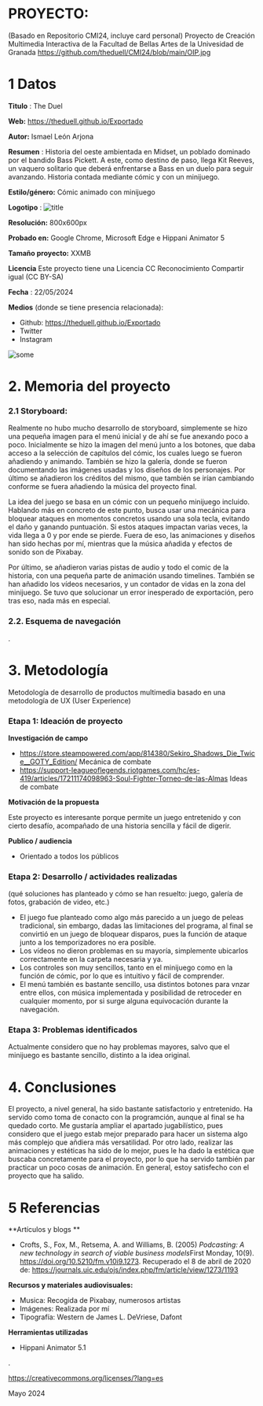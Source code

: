 # PROYECTO: 

(Basado en Repositorio CMI24, incluye card personal)
Proyecto de Creación Multimedia Interactiva de la  Facultad de Bellas Artes de la Univesidad de Granada
https://github.com/theduell/CMI24/blob/main/OIP.jpg



# 1 Datos 



**Titulo** : The Duel

**Web:**   https://theduell.github.io/Exportado

**Autor:**  Ismael León Arjona

**Resumen** : Historia del oeste ambientada en Midset, un poblado dominado por el bandido Bass Pickett. A este, como destino de paso, llega Kit Reeves, un vaquero solitario que deberá enfrentarse a Bass en un duelo para seguir avanzando. Historia contada mediante cómic y con un minijuego.

**Estilo/género:**  Cómic animado con minijuego

**Logotipo** : ![title](https://github.com/theduell/theduell.github.io/blob/main/Titulo6.png?raw=true)

**Resolución:** 800x600px

**Probado en:**   Google Chrome, Microsoft Edge e Hippani Animator 5

**Tamaño proyecto:** XXMB 

**Licencia** Este proyecto tiene una Licencia CC Reconocimiento Compartir igual (CC BY-SA)

**Fecha** : 22/05/2024

**Medios** (donde se tiene presencia relacionada):

- Github: https://theduell.github.io/Exportado
- Twitter
- Instagram


![some](https://github.com/theduell/theduell.github.io/blob/main/vi%C3%B1eta%202.png?raw=true)

# 2. Memoria del proyecto 

### 2.1 Storyboard: 



Realmente no hubo mucho desarrollo de storyboard, simplemente se hizo una pequeña imagen para el menú inicial y de ahí se fue anexando poco a poco.
Inicialmente se hizo la imagen del menú junto a los botones, que daba acceso a la selección de capítulos del cómic, los cuales luego se fueron añadiendo y animando.
También se hizo la galería, donde se fueron documentando las imágenes usadas y los diseños de los personajes.
Por último se añadieron los créditos del mismo, que también se irían cambiando conforme se fuera añadiendo la música del proyecto final.

La idea del juego se basa en un cómic con un pequeño minijuego incluido.
Hablando más en concreto de este punto, busca usar una mecánica para
bloquear ataques en momentos concretos usando una sola tecla,
evitando el daño y ganando puntuación. Si estos ataques impactan varias
veces, la vida llega a 0 y por ende se pierde.
Fuera de eso, las animaciones y diseños han sido hechas por mí, mientras
que la música añadida y efectos de sonido son de Pixabay.

Por último, se añadieron varias pistas de audio y todo el comic de la historia, con una
pequeña parte de animación usando timelines. También se han añadido
los vídeos necesarios, y un contador de vidas en la zona del minijuego. Se tuvo que solucionar un error inesperado de exportación, pero tras eso, nada más en especial.



### 2.2. Esquema de navegación 



.







# 3. Metodología

Metodología de desarrollo de productos multimedia basado en una metodología de UX (User Experience)



### Etapa 1: Ideación de proyecto

**Investigación de campo**

- https://store.steampowered.com/app/814380/Sekiro_Shadows_Die_Twice__GOTY_Edition/ Mecánica de combate
- https://support-leagueoflegends.riotgames.com/hc/es-419/articles/17211174098963-Soul-Fighter-Torneo-de-las-Almas Ideas de combate



**Motivación de la propuesta** 

Este  proyecto es interesante porque permite un juego entretenido y con cierto desafío, acompañado de una historia sencilla y fácil de digerir.



**Publico / audiencia**

- Orientado a todos los públicos





### Etapa 2: Desarrollo / actividades realizadas

(qué soluciones has planteado y cómo se han resuelto: juego, galería de fotos, grabación de video, etc.)

- El juego fue planteado como algo más parecido a un juego de peleas tradicional, sin embargo, dadas las limitaciones del programa, al final se convirtió en un juego de bloquear disparos, pues la función de ataque junto a los temporizadores no era posible.
- Los vídeos no dieron problemas en su mayoría, simplemente ubicarlos correctamente en la carpeta necesaria y ya.
- Los controles son muy sencillos, tanto en el minijuego como en la función de cómic, por lo que es intuitivo y fácil de comprender.
- El menú también es bastante sencillo, usa distintos botones para vnzar entre ellos, con música implementada y posibilidad de retroceder en cualquier momento, por si surge alguna equivocación durante la navegación.



### Etapa 3: Problemas identificados

Actualmente considero que no hay problemas mayores, salvo que el minijuego es bastante sencillo, distinto a la idea original.



# 4. Conclusiones 

El proyecto, a nivel general, ha sido bastante satisfactorio y entretenido. Ha servido como toma de conacto con la programción, aunque al final se ha quedado corto. Me gustaría ampliar el apartado jugabilístico, pues considero que el juego estab mejor preparado para hacer un sistema algo más complejo que añdiera más versatilidad.
Por otro lado, realizar las animaciones y estéticas ha sido de lo mejor, pues le ha dado la estética que buscaba concretamente para el proyecto, por lo que ha servido también par practicar un poco cosas de animación. 
En general, estoy satisfecho con el proyecto que ha salido.







# 5 Referencias 

**Artículos y blogs ** 

- Crofts, S., Fox, M., Retsema, A. and Williams, B. (2005) *Podcasting: A new technology in search of viable business models*First Monday, 10(9). https://doi.org/10.5210/fm.v10i9.1273. Recuperado el 8 de abril de 2020 de: https://journals.uic.edu/ojs/index.php/fm/article/view/1273/1193

**Recursos y materiales audiovisuales:**

* Musica:  Recogida de Pixabay, numerosos artistas
* Imágenes:  Realizada por mí
* Tipografía: Western de James L. DeVriese, Dafont

**Herramientas utilizadas**

- Hippani Animator 5.1


.


https://creativecommons.org/licenses/?lang=es

Mayo 2024
